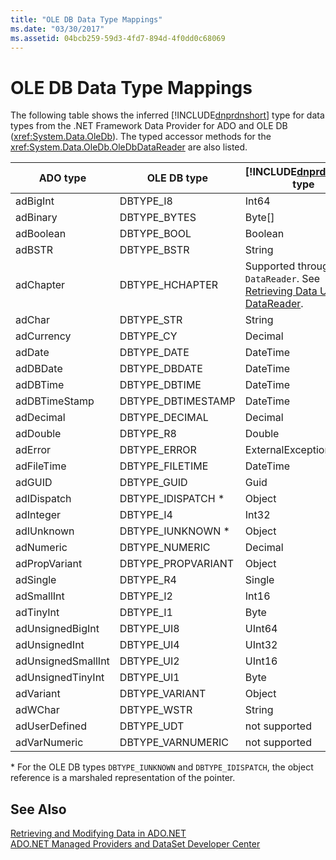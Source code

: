 ```yaml
---
title: "OLE DB Data Type Mappings"
ms.date: "03/30/2017"
ms.assetid: 04bcb259-59d3-4fd7-894d-4f0dd0c68069
---
```

# OLE DB Data Type Mappings
The following table shows the inferred [!INCLUDE[dnprdnshort](../../../../includes/dnprdnshort-md.md)] type for data types from the .NET Framework Data Provider for ADO and OLE DB (<xref:System.Data.OleDb>). The typed accessor methods for the <xref:System.Data.OleDb.OleDbDataReader> are also listed.  


|      ADO type      |     OLE DB type     |                                            [!INCLUDE[dnprdnshort](../../../../includes/dnprdnshort-md.md)] type                                             | [!INCLUDE[dnprdnshort](../../../../includes/dnprdnshort-md.md)] typed accessor |
|--------------------|---------------------|-------------------------------------------------------------------------------------------------------------------------------------------------------------|--------------------------------------------------------------------------------|
|      adBigInt      |      DBTYPE_I8      |                                                                            Int64                                                                            |                                   GetInt64()                                   |
|      adBinary      |    DBTYPE_BYTES     |                                                                           Byte[]                                                                            |                                   GetBytes()                                   |
|     adBoolean      |     DBTYPE_BOOL     |                                                                           Boolean                                                                           |                                  GetBoolean()                                  |
|       adBSTR       |     DBTYPE_BSTR     |                                                                           String                                                                            |                                  GetString()                                   |
|     adChapter      |   DBTYPE_HCHAPTER   | Supported through the `DataReader`. See [Retrieving Data Using a DataReader](../../../../docs/framework/data/adonet/retrieving-data-using-a-datareader.md). |                                   GetValue()                                   |
|       adChar       |     DBTYPE_STR      |                                                                           String                                                                            |                                  GetString()                                   |
|     adCurrency     |      DBTYPE_CY      |                                                                           Decimal                                                                           |                                  GetDecimal()                                  |
|       adDate       |     DBTYPE_DATE     |                                                                          DateTime                                                                           |                                 GetDateTime()                                  |
|      adDBDate      |    DBTYPE_DBDATE    |                                                                          DateTime                                                                           |                                 GetDateTime()                                  |
|      adDBTime      |    DBTYPE_DBTIME    |                                                                          DateTime                                                                           |                                 GetDateTime()                                  |
|   adDBTimeStamp    | DBTYPE_DBTIMESTAMP  |                                                                          DateTime                                                                           |                                 GetDateTime()                                  |
|     adDecimal      |   DBTYPE_DECIMAL    |                                                                           Decimal                                                                           |                                  GetDecimal()                                  |
|      adDouble      |      DBTYPE_R8      |                                                                           Double                                                                            |                                  GetDouble()                                   |
|      adError       |    DBTYPE_ERROR     |                                                                      ExternalException                                                                      |                                   GetValue()                                   |
|     adFileTime     |   DBTYPE_FILETIME   |                                                                          DateTime                                                                           |                                 GetDateTime()                                  |
|       adGUID       |     DBTYPE_GUID     |                                                                            Guid                                                                             |                                   GetGuid()                                    |
|    adIDispatch     | DBTYPE_IDISPATCH \* |                                                                           Object                                                                            |                                   GetValue()                                   |
|     adInteger      |      DBTYPE_I4      |                                                                            Int32                                                                            |                                   GetInt32()                                   |
|     adIUnknown     | DBTYPE_IUNKNOWN \*  |                                                                           Object                                                                            |                                   GetValue()                                   |
|     adNumeric      |   DBTYPE_NUMERIC    |                                                                           Decimal                                                                           |                                  GetDecimal()                                  |
|   adPropVariant    | DBTYPE_PROPVARIANT  |                                                                           Object                                                                            |                                   GetValue()                                   |
|      adSingle      |      DBTYPE_R4      |                                                                           Single                                                                            |                                   GetFloat()                                   |
|     adSmallInt     |      DBTYPE_I2      |                                                                            Int16                                                                            |                                   GetInt16()                                   |
|     adTinyInt      |      DBTYPE_I1      |                                                                            Byte                                                                             |                                   GetByte()                                    |
|  adUnsignedBigInt  |     DBTYPE_UI8      |                                                                           UInt64                                                                            |                                   GetValue()                                   |
|   adUnsignedInt    |     DBTYPE_UI4      |                                                                           UInt32                                                                            |                                   GetValue()                                   |
| adUnsignedSmallInt |     DBTYPE_UI2      |                                                                           UInt16                                                                            |                                   GetValue()                                   |
| adUnsignedTinyInt  |     DBTYPE_UI1      |                                                                            Byte                                                                             |                                   GetByte()                                    |
|     adVariant      |   DBTYPE_VARIANT    |                                                                           Object                                                                            |                                   GetValue()                                   |
|      adWChar       |     DBTYPE_WSTR     |                                                                           String                                                                            |                                  GetString()                                   |
|   adUserDefined    |     DBTYPE_UDT      |                                                                        not supported                                                                        |                                                                                |
|    adVarNumeric    |  DBTYPE_VARNUMERIC  |                                                                        not supported                                                                        |                                                                                |

 \* For the OLE DB types `DBTYPE_IUNKNOWN` and `DBTYPE_IDISPATCH`, the object reference is a marshaled representation of the pointer.  

## See Also  
 [Retrieving and Modifying Data in ADO.NET](../../../../docs/framework/data/adonet/retrieving-and-modifying-data.md)  
 [ADO.NET Managed Providers and DataSet Developer Center](http://go.microsoft.com/fwlink/?LinkId=217917)
